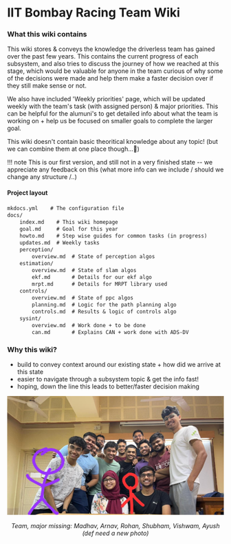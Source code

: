 # IIT Bombay Racing Team Wiki

### What this wiki contains

This wiki stores & conveys the knowledge the driverless team has gained over the past few years. This contains the current progress of each subsystem, and also tries to discuss the journey of how we reached at this stage, which would be valuable for anyone in the team curious of why some of the decisions were made and help them make a faster decision over if they still make sense or not.

We also have included 'Weekly priorities' page, which will be updated weekly with the team's task (with assigned person) & major priorities. This can be helpful for the alumuni's to get detailed info about what the team is working on + help us be focused on smaller goals to complete the larger goal.

This wiki doesn't contain basic theoritical knowledge about any topic! (but we can combine them at one place though...🤔)

!!! note
    This is our first version, and still not in a very finished state -- we appreciate any feedback on this (what more info can we include / should we change any structure /..)

#### Project layout

    mkdocs.yml    # The configuration file
    docs/
        index.md    # This wiki homepage
        goal.md     # Goal for this year
        howto.md    # Step wise guides for common tasks (in progress)
        updates.md  # Weekly tasks
        perception/
            overview.md  # State of perception algos
        estimation/
            overview.md  # State of slam algos
            ekf.md       # Details for our ekf algo
            mrpt.md      # Details for MRPT library used
        controls/
            overview.md  # State of ppc algos
            planning.md  # Logic for the path planning algo
            controls.md  # Results & logic of controls algo
        sysint/
            overview.md  # Work done + to be done
            can.md       # Explains CAN + work done with ADS-DV 

### Why this wiki?

- build to convey context around our existing state + how did we arrive at this state
- easier to navigate through a subsystem topic & get the info fast!
- hoping, down the line this leads to better/faster decision making

![Team](team.jpeg)
*<center>Team, major missing: Madhav, Arnav, Rohan, Shubham, Vishwam, Ayush (def need a new photo)</center>*